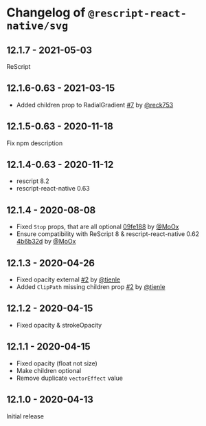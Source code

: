 # Changelog of `@rescript-react-native/svg`

## 12.1.7 - 2021-05-03

ReScript

## 12.1.6-0.63 - 2021-03-15

- Added children prop to RadialGradient [#7](https://github.com/rescript-react-native/svg/pull/7) by [@reck753](https://github.com/reck753)

## 12.1.5-0.63 - 2020-11-18

Fix npm description

## 12.1.4-0.63 - 2020-11-12

- rescript 8.2
- rescript-react-native 0.63

## 12.1.4 - 2020-08-08

- Fixed `Stop` props, that are all optional [09fe188](https://github.com/rescript-react-native/svg/commit/09fe188) by [@MoOx](https://github.com/MoOx)
- Ensure compatibility with ReScript 8 & rescript-react-native 0.62 [4b6b32d](https://github.com/rescript-react-native/svg/commit/4b6b32d) by [@MoOx](https://github.com/MoOx)

## 12.1.3 - 2020-04-26

- Fixed opacity external [#2](https://github.com/rescript-react-native/svg/pull/2) by [@tienle](https://github.com/tienle)
- Added `ClipPath` missing children prop [#2](https://github.com/rescript-react-native/svg/pull/2) by [@tienle](https://github.com/tienle)

## 12.1.2 - 2020-04-15

- Fixed opacity & strokeOpacity

## 12.1.1 - 2020-04-15

- Fixed opacity (float not size)
- Make children optional
- Remove duplicate `vectorEffect` value

## 12.1.0 - 2020-04-13

Initial release
